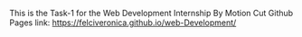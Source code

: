 This is the Task-1 for the Web Development Internship By Motion Cut
  Github Pages link: https://felciveronica.github.io/web-Development/
